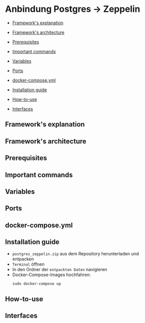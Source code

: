 # Anbindung Postgres -> Zeppelin

* [Framework's explanation](#frameworks-explanation)

* [Framework's architecture](#frameworks-architecture)

* [Prerequisites](#prerequisites)

* [Important commands](#important-commands)

* [Variables](#variables)

* [Ports](#ports)

* [docker-compose.yml](#dockercomposeyml)

* [Installation guide](#installation-guide)

* [How-to-use](#howtouse)

* [Interfaces](#interfaces)




## <a name="frameworks-explanation"></a> Framework's explanation 



## <a name="frameworks-architecture"></a> Framework's architecture

## Prerequisites

## Important commands

## Variables  

## Ports

## <a name="dockercomposeyml"></a> docker-compose.yml

## Installation guide
- `postgres_zeppelin.zip` aus dem Repository herunterladen und entpacken
- `Terminal` öffnen
- In den Ordner der `entpackten Daten` navigieren
- Docker-Compose-Images hochfahren:
  ```shell
  sudo docker-compose up
  ```   

## <a name="howtouse"></a> How-to-use

## Interfaces


